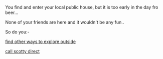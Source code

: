 You find and enter your local public house, but it is too early in the day fro beer...

None of your friends are here and it wouldn't be any fun.. 

So do you:- 

[find other ways to explore outside](../explore-outside.md)

[call scotty direct](../call-scotty/call-scotty.md)